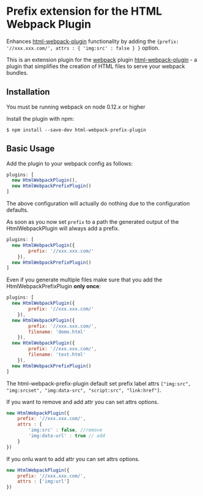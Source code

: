 Prefix extension for the HTML Webpack Plugin
========================================

Enhances [html-webpack-plugin](https://github.com/ampedandwired/html-webpack-plugin)
functionality by adding the `{prefix: '//xxx.xxx.com/', attrs : { 'img:src' : false } }` option.

This is an extension plugin for the [webpack](http://webpack.github.io) plugin [html-webpack-plugin](https://github.com/ampedandwired/html-webpack-plugin) - a plugin that simplifies the creation of HTML files to serve your webpack bundles.

Installation
------------
You must be running webpack on node 0.12.x or higher

Install the plugin with npm:
```shell
$ npm install --save-dev html-webpack-prefix-plugin
```

Basic Usage
-----------
Add the plugin to your webpack config as follows:

```javascript
plugins: [
  new HtmlWebpackPlugin(),
  new HtmlWebpackPrefixPlugin()
]  
```
The above configuration will actually do nothing due to the configuration defaults.

As soon as you now set `prefix` to a path the generated output of the HtmlWebpackPlugin will
always add a prefix. 
```javascript
plugins: [
  new HtmlWebpackPlugin({
		prefix: '//xxx.xxx.com/'
	}),
  new HtmlWebpackPrefixPlugin()
]  
```

Even if you generate multiple files make sure that you add the HtmlWebpackPrefixPlugin **only once**:

```javascript
plugins: [
  new HtmlWebpackPlugin({
		prefix: '//xxx.xxx.com/'
	}),
  new HtmlWebpackPlugin({
		prefix: '//xxx.xxx.com/',
		filename: 'demo.html'
	}),
  new HtmlWebpackPlugin({
		prefix: '//xxx.xxx.com/',
		filename: 'test.html'
	}),
  new HtmlWebpackPrefixPlugin()
]  
```

The html-webpack-prefix-plugin default set prefix label attrs `["img:src", "img:srcset", "img:data-src", "script:src", "link:href"]`.   

If you want to remove and add attr you can set attrs options.

```javascript
new HtmlWebpackPlugin({
	prefix: '//xxx.xxx.com/',
	attrs : {
		'img:src' : false, //remove
		'img:data-url' : true // add
	}
})
```

If you onlu want to add attr you can set attrs options.

```javascript
new HtmlWebpackPlugin({
	prefix: '//xxx.xxx.com/',
	attrs : ['img:url']
})
```

